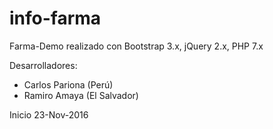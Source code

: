 # info-farma
Farma-Demo realizado con Bootstrap 3.x, jQuery 2.x, PHP 7.x

Desarrolladores:
* Carlos Pariona (Perú)
* Ramiro Amaya (El Salvador)

Inicio 23-Nov-2016

